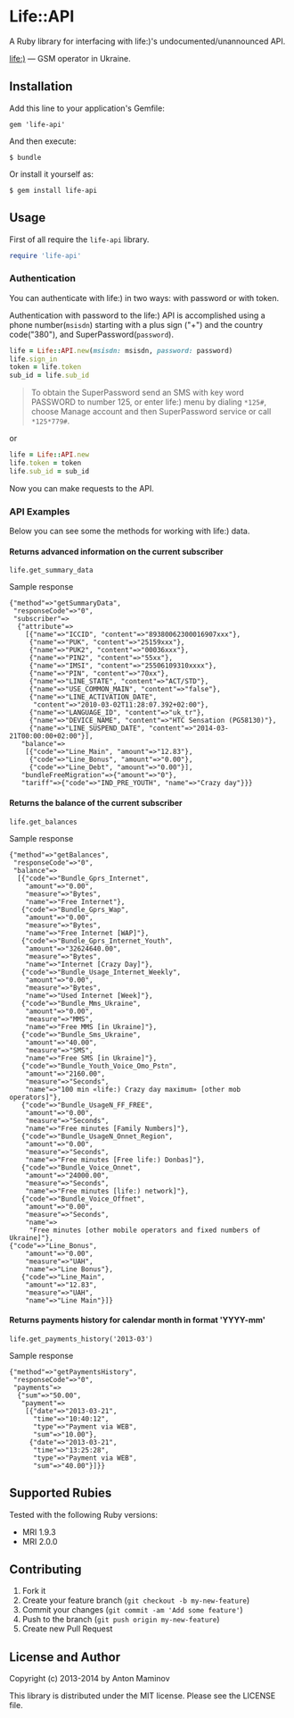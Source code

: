 # Life::API

A Ruby library for interfacing with life:)'s undocumented/unannounced API.

[life:)](http://life.com.ua) — GSM operator in Ukraine.

## Installation

Add this line to your application's Gemfile:

```
gem 'life-api'
```

And then execute:

```
$ bundle
```

Or install it yourself as:

```
$ gem install life-api
```

## Usage

First of all require the `life-api` library.

```ruby
require 'life-api'
```

### Authentication

You can authenticate with life:) in two ways: with password or with token.

Authentication with password to the life:) API is accomplished using a phone number(`msisdn`) starting with a plus sign ("+") and the country code("380"), and SuperPassword(`password`).

```ruby
life = Life::API.new(msisdn: msisdn, password: password)
life.sign_in
token = life.token
sub_id = life.sub_id
```

> To obtain the SuperPassword send an SMS with key word PASSWORD to number 125, or enter life:) menu by dialing `*125#`, choose Manage account and then SuperPassword service or call `*125*779#`.

or

```ruby
life = Life::API.new
life.token = token
life.sub_id = sub_id
```

Now you can make requests to the API.

### API Examples

Below you can see some the methods for working with life:) data.

#### Returns advanced information on the current subscriber
```
life.get_summary_data
```

Sample response

```
{"method"=>"getSummaryData",
 "responseCode"=>"0",
 "subscriber"=>
  {"attribute"=>
    [{"name"=>"ICCID", "content"=>"89380062300016907xxx"},
     {"name"=>"PUK", "content"=>"25159xxx"},
     {"name"=>"PUK2", "content"=>"00036xxx"},
     {"name"=>"PIN2", "content"=>"55xx"},
     {"name"=>"IMSI", "content"=>"25506109310xxxx"},
     {"name"=>"PIN", "content"=>"70xx"},
     {"name"=>"LINE_STATE", "content"=>"ACT/STD"},
     {"name"=>"USE_COMMON_MAIN", "content"=>"false"},
     {"name"=>"LINE_ACTIVATION_DATE",
      "content"=>"2010-03-02T11:28:07.392+02:00"},
     {"name"=>"LANGUAGE_ID", "content"=>"uk_tr"},
     {"name"=>"DEVICE_NAME", "content"=>"HTC Sensation (PG58130)"},
     {"name"=>"LINE_SUSPEND_DATE", "content"=>"2014-03-21T00:00:00+02:00"}],
   "balance"=>
    [{"code"=>"Line_Main", "amount"=>"12.83"},
     {"code"=>"Line_Bonus", "amount"=>"0.00"},
     {"code"=>"Line_Debt", "amount"=>"0.00"}],
   "bundleFreeMigration"=>{"amount"=>"0"},
   "tariff"=>{"code"=>"IND_PRE_YOUTH", "name"=>"Crazy day"}}}
```

#### Returns the balance of the current subscriber

```
life.get_balances
```

Sample response

```
{"method"=>"getBalances",
 "responseCode"=>"0",
 "balance"=>
  [{"code"=>"Bundle_Gprs_Internet",
    "amount"=>"0.00",
    "measure"=>"Bytes",
    "name"=>"Free Internet"},
   {"code"=>"Bundle_Gprs_Wap",
    "amount"=>"0.00",
    "measure"=>"Bytes",
    "name"=>"Free Internet [WAP]"},
   {"code"=>"Bundle_Gprs_Internet_Youth",
    "amount"=>"32624640.00",
    "measure"=>"Bytes",
    "name"=>"Internet [Crazy Day]"},
   {"code"=>"Bundle_Usage_Internet_Weekly",
    "amount"=>"0.00",
    "measure"=>"Bytes",
    "name"=>"Used Internet [Week]"},
   {"code"=>"Bundle_Mms_Ukraine",
    "amount"=>"0.00",
    "measure"=>"MMS",
    "name"=>"Free MMS [in Ukraine]"},
   {"code"=>"Bundle_Sms_Ukraine",
    "amount"=>"40.00",
    "measure"=>"SMS",
    "name"=>"Free SMS [in Ukraine]"},
   {"code"=>"Bundle_Youth_Voice_Omo_Pstn",
    "amount"=>"2160.00",
    "measure"=>"Seconds",
    "name"=>"100 min «life:) Сrazy day maximum» [other mob operators]"},
   {"code"=>"Bundle_UsageN_FF_FREE",
    "amount"=>"0.00",
    "measure"=>"Seconds",
    "name"=>"Free minutes [Family Numbers]"},
   {"code"=>"Bundle_UsageN_Onnet_Region",
    "amount"=>"0.00",
    "measure"=>"Seconds",
    "name"=>"Free minutes [Free life:) Donbas]"},
   {"code"=>"Bundle_Voice_Onnet",
    "amount"=>"24000.00",
    "measure"=>"Seconds",
    "name"=>"Free minutes [life:) network]"},
   {"code"=>"Bundle_Voice_Offnet",
    "amount"=>"0.00",
    "measure"=>"Seconds",
    "name"=>
     "Free minutes [other mobile operators and fixed numbers of Ukraine]"},
{"code"=>"Line_Bonus",
    "amount"=>"0.00",
    "measure"=>"UAH",
    "name"=>"Line Bonus"},
   {"code"=>"Line_Main",
    "amount"=>"12.83",
    "measure"=>"UAH",
    "name"=>"Line Main"}]}
```

#### Returns payments history for calendar month in format 'YYYY-mm'

```
life.get_payments_history('2013-03')
```

Sample response

```
{"method"=>"getPaymentsHistory",
 "responseCode"=>"0",
 "payments"=>
  {"sum"=>"50.00",
   "payment"=>
    [{"date"=>"2013-03-21",
      "time"=>"10:40:12",
      "type"=>"Payment via WEB",
      "sum"=>"10.00"},
     {"date"=>"2013-03-21",
      "time"=>"13:25:28",
      "type"=>"Payment via WEB",
      "sum"=>"40.00"}]}}
```

## Supported Rubies

Tested with the following Ruby versions:

* MRI 1.9.3
* MRI 2.0.0

## Contributing

1. Fork it
2. Create your feature branch (`git checkout -b my-new-feature`)
3. Commit your changes (`git commit -am 'Add some feature'`)
4. Push to the branch (`git push origin my-new-feature`)
5. Create new Pull Request

## License and Author

Copyright (c) 2013-2014 by Anton Maminov

This library is distributed under the MIT license. Please see the LICENSE file.

